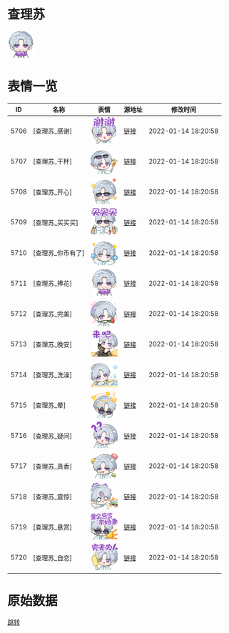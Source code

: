 # 查理苏

<img src="./cover.png" height="60" alt="cover" />

# 表情一览

|ID|名称|表情|源地址|修改时间|
|----|----|----|----|----|
|5706|[查理苏_感谢]|<img src="./pic/005706_%5B查理苏_感谢%5D.png" height="60" alt="感谢"/>|[链接](http://i0.hdslb.com/bfs/emote/90f852dfecc39a99bedbf7181123060beb1284a8.png)|2022-01-14 18:20:58|
|5707|[查理苏_干杯]|<img src="./pic/005707_%5B查理苏_干杯%5D.png" height="60" alt="干杯"/>|[链接](http://i0.hdslb.com/bfs/emote/ece2f1453c32e7cce3175a704d531d928207fc41.png)|2022-01-14 18:20:58|
|5708|[查理苏_开心]|<img src="./pic/005708_%5B查理苏_开心%5D.png" height="60" alt="开心"/>|[链接](http://i0.hdslb.com/bfs/emote/36a05e8bedf950a36bb3b6f781a1c94541598c02.png)|2022-01-14 18:20:58|
|5709|[查理苏_买买买]|<img src="./pic/005709_%5B查理苏_买买买%5D.png" height="60" alt="买买买"/>|[链接](http://i0.hdslb.com/bfs/emote/0e837496dbb10863da245cb0c30e0ea23df9109e.png)|2022-01-14 18:20:58|
|5710|[查理苏_你币有了]|<img src="./pic/005710_%5B查理苏_你币有了%5D.png" height="60" alt="你币有了"/>|[链接](http://i0.hdslb.com/bfs/emote/1af1c4e951a421b1d3e83d7a300f5ca7413f2e0d.png)|2022-01-14 18:20:58|
|5711|[查理苏_捧花]|<img src="./pic/005711_%5B查理苏_捧花%5D.png" height="60" alt="捧花"/>|[链接](http://i0.hdslb.com/bfs/emote/ad814059a52bde587fa9183f293f1b7fae631406.png)|2022-01-14 18:20:58|
|5712|[查理苏_完美]|<img src="./pic/005712_%5B查理苏_完美%5D.png" height="60" alt="完美"/>|[链接](http://i0.hdslb.com/bfs/emote/0bc7a15262214d5f6556551a5d73bf7fbb5d1cbd.png)|2022-01-14 18:20:58|
|5713|[查理苏_晚安]|<img src="./pic/005713_%5B查理苏_晚安%5D.png" height="60" alt="晚安"/>|[链接](http://i0.hdslb.com/bfs/emote/c0b5310cb74b0e6064d5b18a05ca8aa95d722b65.png)|2022-01-14 18:20:58|
|5714|[查理苏_洗澡]|<img src="./pic/005714_%5B查理苏_洗澡%5D.png" height="60" alt="洗澡"/>|[链接](http://i0.hdslb.com/bfs/emote/395c0087c971337050d5dde23e1efbf6a86fbe5d.png)|2022-01-14 18:20:58|
|5715|[查理苏_晕]|<img src="./pic/005715_%5B查理苏_晕%5D.png" height="60" alt="晕"/>|[链接](http://i0.hdslb.com/bfs/emote/d6e1c241f0fcd7e8b6e8e8426c3e4515ce63418d.png)|2022-01-14 18:20:58|
|5716|[查理苏_疑问]|<img src="./pic/005716_%5B查理苏_疑问%5D.png" height="60" alt="疑问"/>|[链接](http://i0.hdslb.com/bfs/emote/c14c6328b5a651e67cfecf94be2c29699798cb42.png)|2022-01-14 18:20:58|
|5717|[查理苏_真香]|<img src="./pic/005717_%5B查理苏_真香%5D.png" height="60" alt="真香"/>|[链接](http://i0.hdslb.com/bfs/emote/700d5d8822f792521339812ce8605f68fbcc3b06.png)|2022-01-14 18:20:58|
|5718|[查理苏_震惊]|<img src="./pic/005718_%5B查理苏_震惊%5D.png" height="60" alt="震惊"/>|[链接](http://i0.hdslb.com/bfs/emote/2c77708b0f211376b19341284349a6d0ccf2034f.png)|2022-01-14 18:20:58|
|5719|[查理苏_悬赏]|<img src="./pic/005719_%5B查理苏_悬赏%5D.png" height="60" alt="悬赏"/>|[链接](http://i0.hdslb.com/bfs/emote/1ccee569bda3242417c0e9536efe10eaa15edcab.png)|2022-01-14 18:20:58|
|5720|[查理苏_自恋]|<img src="./pic/005720_%5B查理苏_自恋%5D.png" height="60" alt="自恋"/>|[链接](http://i0.hdslb.com/bfs/emote/e6e7bfdb273f0127c5f24b47201a4ff60da098e1.png)|2022-01-14 18:20:58|

# 原始数据

[跳转](./raw.json)

